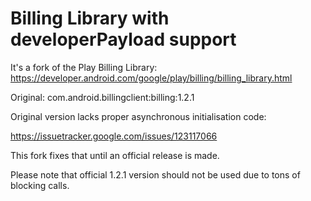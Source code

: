 # Billing Library with developerPayload support

It's a fork of the Play Billing Library: https://developer.android.com/google/play/billing/billing_library.html

Original: com.android.billingclient:billing:1.2.1

Original version lacks proper asynchronous initialisation code:
   
   https://issuetracker.google.com/issues/123117066
   
This fork fixes that until an official release is made.

Please note that official 1.2.1 version should not be used due to tons of blocking calls.